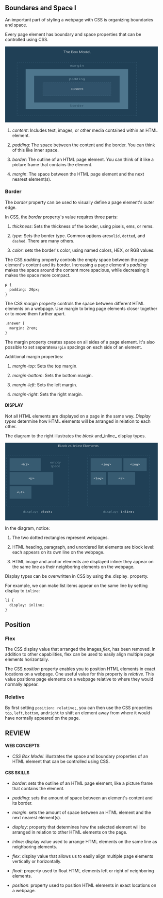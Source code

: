 ## Boundares and Space I

An important part of styling a webpage with CSS is organizing boundaries and space.

Every page element has boundary and space properties that can be controlled using CSS.

![](/jquery/box-model.png)

1. _content_: Includes text, images, or other media contained within an HTML element.

2. _padding_: The space between the content and the border. You can think of this like inner space.

3. _border_: The outline of an HTML page element. You can think of it like a picture frame that contains the element.

4. _margin_: The space between the HTML page element and the next nearest element\(s\).


### Border

The _border_ property can be used to visually define a page element's outer edge.

In CSS, the _border_ property's value requires three parts:

1. _thickness_: Sets the thickness of the border, using pixels, ems, or rems.

2. _type_: Sets the border type. Common options are`solid`, `dotted`, and `dashed`. There are many others.

3. _color_: sets the border's color, using named colors, HEX, or RGB values.


The CSS _padding_ property controls the empty space between the page element's content and its border. Increasing a page element's _padding_ makes the space around the content more spacious, while decreasing it makes the space more compact.

```
p {
  padding: 20px; 
}
```

The CSS _margin_ property controls the space between different HTML elements on a webpage. Use margin to bring page elements closer together or to move them further apart.

```
.answer {
  margin: 2rem;
}
```

The margin property creates space on all sides of a page element. It's also possible to set separate`margin` spacings on each side of an element.

Additional margin properties:

1. _margin-top_: Sets the top margin.

2. _margin-bottom_: Sets the bottom margin.

3. _margin-left_: Sets the left margin.

4. _margin-right_: Sets the right margin.


#### DISPLAY

Not all HTML elements are displayed on a page in the same way. _Display types_ determine how HTML elements will be arranged in relation to each other.

The diagram to the right illustrates the _block_ and_inline_ display types.

![](/jquery/blocks.png)

In the diagram, notice:

1. The two dotted rectangles represent webpages.

2. HTML heading, paragraph, and unordered list elements are block level: each appears on its own line on the webpage.

3. HTML image and anchor elements are displayed inline: they appear on the same line as their neighboring elements on the webpage.


Display types can be overwritten in CSS by using the_display_ property.

For example, we can make list items appear on the same line by setting display to `inline`:

```
li {
  display: inline;
}
```

## Position

### Flex

The CSS display value that arranged the images,_flex_, has been removed. In addition to other capabilities, flex can be used to easily align multiple page elements horizontally.

The CSS _position_ property enables you to position HTML elements in exact locations on a webpage. One useful value for this property is _relative_. This value positions page elements on a webpage relative to where they would normally appear.

### Relative

By first setting `position: relative;`, you can then use the CSS properties `top`, `left`, `bottom`, and`right` to shift an element away from where it would have normally appeared on the page.



## REVIEW



#### WEB CONCEPTS

* _CSS Box Model_: illustrates the space and boundary properties of an HTML element that can be controlled using CSS.

#### CSS SKILLS

* _border_: sets the outline of an HTML page element, like a picture frame that contains the element.





* _padding_: sets the amount of space between an element's content and its border.





* _margin_: sets the amount of space between an HTML element and the next nearest element\(s\).





* _display_: property that determines how the selected element will be arranged in relation to other HTML elements on the page.





* _inline_: display value used to arrange HTML elements on the same line as neighboring elements.





* _flex_: display value that allows us to easily align multiple page elements vertically or horizontally.





* _float_: property used to float HTML elements left or right of neighboring elements.





* _position_: property used to position HTML elements in exact locations on a webpage.


